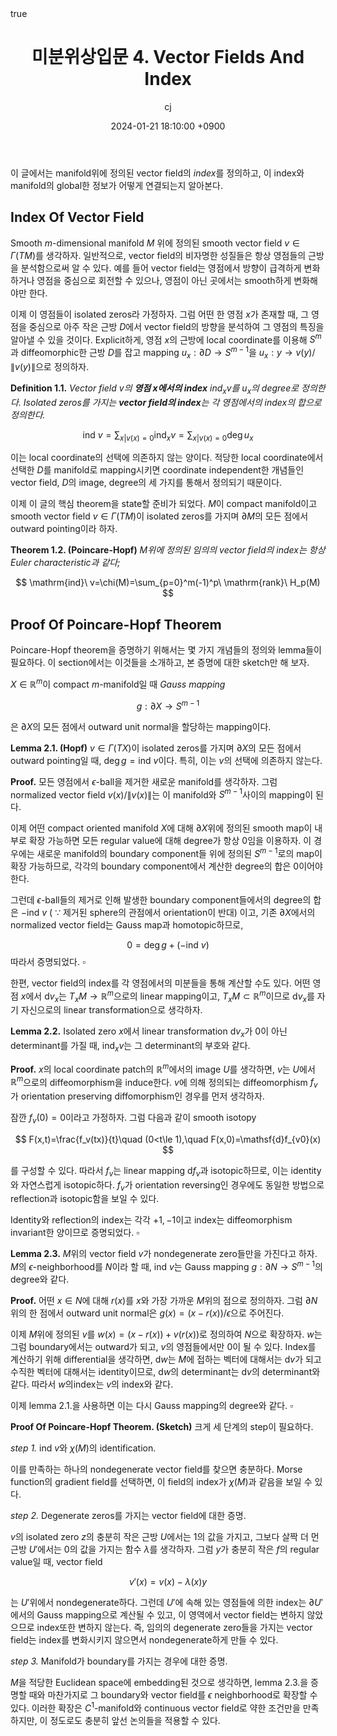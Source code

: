 ﻿---
title: 미분위상입문 4. Vector Fields And Index
author: cj
date: 2024-01-21 18:10:00 +0900
categories: [mathematics]
tags: 
pin: true
math: true
mermaid: false
---
이 글에서는 manifold위에 정의된 vector field의 *index*를 정의하고, 이 index와 manifold의 global한 정보가 어떻게 연결되는지 알아본다.

## Index Of Vector Field

Smooth $m$-dimensional manifold $M$ 위에 정의된 smooth vector field $v\in\Gamma(TM)$를 생각하자. 일반적으로, vector field의 비자명한 성질들은 항상 영점들의 근방을 분석함으로써 알 수 있다. 예를 들어 vector field는 영점에서 방향이 급격하게 변화하거나 영점을 중심으로 회전할 수 있으나, 영점이 아닌 곳에서는 smooth하게 변화해야만 한다.

이제 이 영점들이 isolated zeros라 가정하자. 그럼 어떤 한 영점 $x$가 존재할 때, 그 영점을 중심으로 아주 작은 근방 $D$에서 vector field의 방향을 분석하여 그 영점의 특징을 알아낼 수 있을 것이다. Explicit하게, 영점 $x$의 근방에 local coordinate를 이용해 $S^m$과 diffeomorphic한 근방 $D$를 잡고 mapping $u_x:\partial D\rightarrow S^{m-1}$을 $u_x:y\rightarrow v(y)/\lVert v(y)\rVert$으로 정의하자.

**Definition 1.1.** *Vector field $v$의 **영점 $x$에서의 index** $\mathrm{ind}_x v$를 $u_x$의 degree로 정의한다. Isolated zeros를 가지는 **vector field의 index**는 각 영점에서의 index의 합으로 정의한다.*

$$
\mathrm{ind}\ v=\sum_{x|v(x)=0}\mathrm{ind}_xv=\sum_{x|v(x)=0}\deg u_x
$$

이는 local coordinate의 선택에 의존하지 않는 양이다. 적당한 local coordinate에서 선택한 $D$를 manifold로 mapping시키면 coordinate independent한 개념들인 vector field, $D$의 image, degree의 세 가지를 통해서 정의되기 때문이다.

이제 이 글의 핵심 theorem을 state할 준비가 되었다. $M$이 compact manifold이고 smooth vector field $v\in \Gamma(TM)$이 isolated zeros를 가지며 $\partial M$의 모든 점에서 outward pointing이라 하자.

**Theorem 1.2. (Poincare-Hopf)** *$M$위에 정의된 임의의 vector field의 index는 항상 Euler characteristic과 같다;*

$$
\mathrm{ind}\ v=\chi(M)=\sum_{p=0}^m(-1)^p\ \mathrm{rank}\  H_p(M)
$$

## Proof Of Poincare-Hopf Theorem

Poincare-Hopf theorem을 증명하기 위해서는 몇 가지 개념들의 정의와 lemma들이 필요하다. 이 section에서는 이것들을 소개하고, 본 증명에 대한 sketch만 해 보자.

$X\in\mathbb{R}^m$이 compact $m$-manifold일 때 *Gauss mapping*

$$
g:\partial X\rightarrow S^{m-1}
$$

은 $\partial X$의 모든 점에서 outward unit normal을 할당하는 mapping이다.

**Lemma 2.1. (Hopf)** $v\in\Gamma(TX)$이 isolated zeros를 가지며 $\partial X$의 모든 점에서 outward pointing일 때, $\deg g=\mathrm{ind}\ v$이다. 특히, 이는 $v$의 선택에 의존하지 않는다.

**Proof.** 모든 영점에서 $\epsilon$-ball을 제거한 새로운 manifold를 생각하자. 그럼 normalized vector field $v(x)/\lVert v(x)\rVert$는 이 manifold와 $S^{m-1}$사이의 mapping이 된다. 

이제 어떤 compact oriented manifold $X$에 대해 $\partial X$위에 정의된 smooth map이 내부로 확장 가능하면 모든 regular value에 대해 degree가 항상 $0$임을 이용하자. 이 경우에는 새로운 manifold의 boundary component들 위에 정의된 $S^{m-1}$로의 map이 확장 가능하므로, 각각의 boundary component에서 계산한 degree의 합은 $0$이어야 한다.

그런데 $\epsilon$-ball들의 제거로 인해 발생한 boundary component들에서의 degree의 합은 $-\mathrm{ind}\ v$ ( $\because$ 제거된 sphere의 관점에서 orientation이 반대) 이고, 기존 $\partial X$에서의 normalized vector field는 Gauss map과 homotopic하므로, 

$$
0=\deg g+(-\mathrm{ind}\ v)
$$
따라서 증명되었다. $\square$

한편, vector field의 index를 각 영점에서의 미분들을 통해 계산할 수도 있다. 어떤 영점 $x$에서 $\mathsf{d}v_x$는 $T_xM\rightarrow \mathbb{R}^m$으로의 linear mapping이고, $T_xM\subset \mathbb{R}^m$이므로 $\mathsf{d}v_x$를 자기 자신으로의 linear transformation으로 생각하자.

**Lemma 2.2.** Isolated zero $x$에서 linear transformation $\mathsf{d}v_x$가 $0$이 아닌 determinant를 가질 때, $\mathrm{ind}_xv$는 그 determinant의 부호와 같다.

**Proof.** $x$의 local coordinate patch의 $\mathbb{R}^m$에서의 image $U$를 생각하면, $v$는 $U$에서 $\mathbb{R}^m$으로의 diffeomorphism을 induce한다. $v$에 의해 정의되는 diffeomorphism $f_v$가 orientation preserving diffomorphism인 경우를 먼저 생각하자. 

잠깐 $f_v(0)=0$이라고 가정하자. 그럼 다음과 같이 smooth isotopy

$$
F(x,t)=\frac{f_v(tx)}{t}\quad (0<t\le 1),\quad F(x,0)=\mathsf{d}f_{v0}(x)
$$

를 구성할 수 있다. 따라서 $f_v$는 linear mapping $\mathsf{d} f_v$과 isotopic하므로, 이는 identity와 자연스럽게 isotopic하다. $f_v$가 orientation reversing인 경우에도 동일한 방법으로 reflection과 isotopic함을 보일 수 있다.

Identity와 reflection의 index는 각각 $+1,-1$이고 index는 diffeomorphism invariant한 양이므로 증명되었다. $\square$

**Lemma 2.3.** $M$위의 vector field $v$가 nondegenerate zero들만을 가진다고 하자. $M$의 $\epsilon$-neighborhood를 $N$이라 할 때, $\mathrm{ind}\ v$는 Gauss mapping $g:\partial N\rightarrow S^{m-1}$의 degree와 같다.

**Proof.** 어떤 $x\in N$에 대해 $r(x)$를 $x$와 가장 가까운 $M$위의 점으로 정의하자. 그럼 $\partial N$위의 한 점에서 outward unit normal은 $g(x)=(x-r(x))/\epsilon$으로 주어진다. 

이제 $M$위에 정의된 $v$를 $w(x)=(x-r(x))+v(r(x))$로 정의하여 $N$으로 확장하자. $w$는 그럼 boundary에서는 outward가 되고, $v$의 영점들에서만 $0$이 될 수 있다. Index를 계산하기 위해 differential을 생각하면, $\mathsf{d}w$는 $M$에 접하는 벡터에 대해서는 $\mathsf{d}v$가 되고 수직한 벡터에 대해서는 identity이므로, $\mathsf{d}w$의 determinant는 $\mathsf{d}v$의 determinant와 같다. 따라서 $w$의index는 $v$의 index와 같다.

이제 lemma 2.1.을 사용하면 이는 다시 Gauss mapping의 degree와 같다. $\square$

**Proof Of Poincare-Hopf Theorem. (Sketch)** 크게 세 단계의 step이 필요하다.

*step 1.* $\mathrm{ind}\ v$와 $\chi(M)$의 identification.

이를 만족하는 하나의 nondegenerate vector field를 찾으면 충분하다. Morse function의 gradient field를 선택하면, 이 field의 index가 $\chi(M)$과 같음을 보일 수 있다. 

*step 2.* Degenerate zeros를 가지는 vector field에 대한 증명.

$v$의 isolated zero $z$의 충분히 작은 근방 $U$에서는 $1$의 값을 가지고, 그보다 살짝 더 먼 근방 $U'$에서는 $0$의 값을 가지는 함수 $\lambda$를 생각하자. 그럼 $y$가 충분히 작은 $f$의 regular value일 때, vector field

$$
v'(x)=v(x)-\lambda(x)y
$$

는 $U'$위에서 nondegenerate하다. 그런데 $U'$에 속해 있는 영점들에 의한 index는 $\partial U'$에서의 Gauss mapping으로 계산될 수 있고, 이 영역에서 vector field는 변하지 않았으므로 index또한 변하지 않는다. 즉, 임의의 degenerate zero들을 가지는 vector field는 index를 변화시키지 않으면서 nondegenerate하게 만들 수 있다.

*step 3.* Manifold가 boundary를 가지는 경우에 대한 증명.

$M$을 적당한 Euclidean space에 embedding된 것으로 생각하면, lemma 2.3.을 증명할 때와 마찬가지로 그 boundary와 vector field를 $\epsilon$ neighborhood로 확장할 수 있다. 이러한 확장은 $C^1$-manifold와 continuous vector field로 약한 조건만을 만족하지만, 이 정도로도 충분히 앞선 논의들을 적용할 수 있다.


